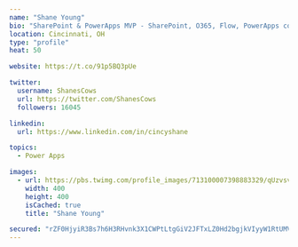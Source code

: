 ```yaml
---
name: "Shane Young"
bio: "SharePoint & PowerApps MVP - SharePoint, O365, Flow, PowerApps consulting? @PowerApps911 | Pure Snark? You found it."
location: Cincinnati, OH
type: "profile"
heat: 50

website: https://t.co/91p5BQ3pUe

twitter:
  username: ShanesCows
  url: https://twitter.com/ShanesCows
  followers: 16045

linkedin:
  url: https://www.linkedin.com/in/cincyshane

topics:
  - Power Apps

images:
  - url: https://pbs.twimg.com/profile_images/713100007398883329/qUzvsvQ3_400x400.jpg
    width: 400
    height: 400
    isCached: true
    title: "Shane Young"

secured: "rZF0HjyiR3Bs7h6H3RHvnk3X1CWPtLtgGiV2JFTxLZ0Hd2bgjkVIyyW1RtUMV1IdYzGH0ryDlStp00T+XRJMx8YIqVCz/fNdSrS4S51xxx/NvQe4jp4nKCd1BeXG4bSHjZes7A1/+48WUwz+5yrPLBkYN7ZGOeLQesjYU+wNujQSBd5S8ff0u8zhplJS3e/0eWB42z+pjBvd0LRXvRB2vPNdiMACoWG+V1xcOeeUYLR7Q2i/ePE5LrXL+rJh+woklMxjienfDF29hAxt3BwIPknhMiMvGlCYaNYKpLxI5YDGgCRxD4crdZH4FkWrWKulcFTWL69sklt8+3bGvXHiFILLy1PBD/x+wlvUea4l8KX+UN/hI4fcGSAEbHq5gFNHt37c2kHq81WcRzX37dOINWFLqK+jw0Cuzk6hhaostdA=;gYYazM8NlDxHOql6zMmYag=="
---
```


